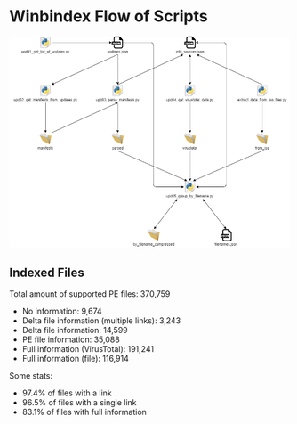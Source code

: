 # Winbindex Flow of Scripts

![winbindex-scripts-flow.png](winbindex-scripts-flow.png)

## Indexed Files

<!--FileStats-->
Total amount of supported PE files: 370,759

* No information: 9,674
* Delta file information (multiple links): 3,243
* Delta file information: 14,599
* PE file information: 35,088
* Full information (VirusTotal): 191,241
* Full information (file): 116,914

Some stats:

* 97.4% of files with a link
* 96.5% of files with a single link
* 83.1% of files with full information
<!--/FileStats-->

